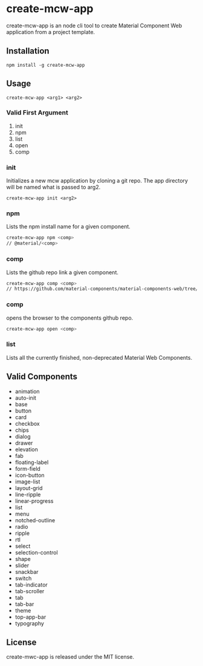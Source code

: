 # create-mcw-app
create-mcw-app is an node cli tool to create Material Component Web application from a project template.

## Installation
`npm install -g create-mcw-app`

## Usage
`create-mcw-app <arg1> <arg2>`

### Valid First Argument
1. init
2. npm
3. list
4. open
5. comp

### init
Initializes a new mcw application by cloning a git repo. The app directory will be named what is passed to arg2.

`create-mcw-app init <arg2>`

### npm
Lists the npm install name for a given component.

```bash
create-mcw-app npm <comp>
// @material/<comp>
```

### comp
Lists the github repo link a given component.

```bash
create-mcw-app comp <comp>
// https://github.com/material-components/material-components-web/tree/master/packages/mdc-<comp>
```

### comp
opens the browser to the components github repo.

```bash
create-mcw-app open <comp>
```

### list
Lists all the currently finished, non-deprecated Material Web Components.

## Valid Components
- animation
- auto-init
- base
- button
- card
- checkbox
- chips
- dialog
- drawer
- elevation
- fab
- floating-label
- form-field
- icon-button
- image-list
- layout-grid
- line-ripple
- linear-progress
- list
- menu
- notched-outline
- radio
- ripple
- rtl
- select
- selection-control
- shape
- slider
- snackbar
- switch
- tab-indicator
- tab-scroller
- tab
- tab-bar
- theme
- top-app-bar
- typography

## License
create-mwc-app is released under the MIT license.
